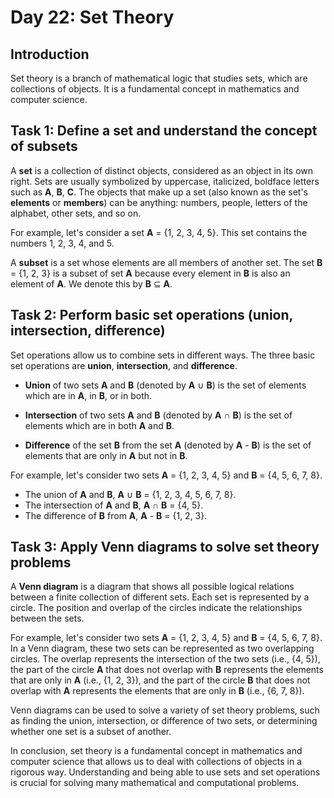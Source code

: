 # Day 22: Set Theory

## Introduction

Set theory is a branch of mathematical logic that studies sets, which are collections of objects. It is a fundamental concept in mathematics and computer science. 

## Task 1: Define a set and understand the concept of subsets

A **set** is a collection of distinct objects, considered as an object in its own right. Sets are usually symbolized by uppercase, italicized, boldface letters such as **A**, **B**, **C**. The objects that make up a set (also known as the set's **elements** or **members**) can be anything: numbers, people, letters of the alphabet, other sets, and so on.

For example, let's consider a set **A** = {1, 2, 3, 4, 5}. This set contains the numbers 1, 2, 3, 4, and 5.

A **subset** is a set whose elements are all members of another set. The set **B** = {1, 2, 3} is a subset of set **A** because every element in **B** is also an element of **A**. We denote this by **B** ⊆ **A**.

## Task 2: Perform basic set operations (union, intersection, difference)

Set operations allow us to combine sets in different ways. The three basic set operations are **union**, **intersection**, and **difference**.

- **Union** of two sets **A** and **B** (denoted by **A** ∪ **B**) is the set of elements which are in **A**, in **B**, or in both.

- **Intersection** of two sets **A** and **B** (denoted by **A** ∩ **B**) is the set of elements which are in both **A** and **B**.

- **Difference** of the set **B** from the set **A** (denoted by **A** - **B**) is the set of elements that are only in **A** but not in **B**.

For example, let's consider two sets **A** = {1, 2, 3, 4, 5} and **B** = {4, 5, 6, 7, 8}.

- The union of **A** and **B**, **A** ∪ **B** = {1, 2, 3, 4, 5, 6, 7, 8}.
- The intersection of **A** and **B**, **A** ∩ **B** = {4, 5}.
- The difference of **B** from **A**, **A** - **B** = {1, 2, 3}.

## Task 3: Apply Venn diagrams to solve set theory problems

A **Venn diagram** is a diagram that shows all possible logical relations between a finite collection of different sets. Each set is represented by a circle. The position and overlap of the circles indicate the relationships between the sets.

For example, let's consider two sets **A** = {1, 2, 3, 4, 5} and **B** = {4, 5, 6, 7, 8}. In a Venn diagram, these two sets can be represented as two overlapping circles. The overlap represents the intersection of the two sets (i.e., {4, 5}), the part of the circle **A** that does not overlap with **B** represents the elements that are only in **A** (i.e., {1, 2, 3}), and the part of the circle **B** that does not overlap with **A** represents the elements that are only in **B** (i.e., {6, 7, 8}).

Venn diagrams can be used to solve a variety of set theory problems, such as finding the union, intersection, or difference of two sets, or determining whether one set is a subset of another.

In conclusion, set theory is a fundamental concept in mathematics and computer science that allows us to deal with collections of objects in a rigorous way. Understanding and being able to use sets and set operations is crucial for solving many mathematical and computational problems.